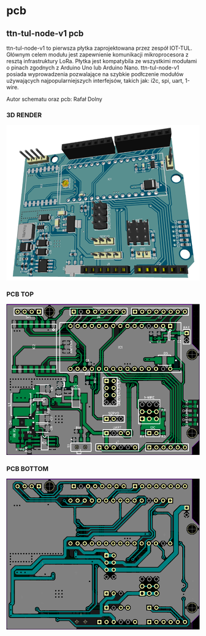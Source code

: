 # pcb <Name>
## ttn-tul-node-v1 pcb
ttn-tul-node-v1 to pierwsza płytka zaprojektowana przez zespół IOT-TUL. Głównym celem modułu jest zapewnienie komunikacji mikroprocesora z resztą infrastruktury LoRa. Płytka jest kompatybila ze wszystkimi modułami o pinach zgodnych z Arduino Uno lub Arduino Nano. ttn-tul-node-v1 posiada wyprowadzenia pozwalające na szybkie podłczenie modułów używających najpopularniejszych interfejsów, takich jak: i2c, spi, uart, 1-wire.

Autor schematu oraz pcb: Rafał Dolny

### 3D RENDER
![3D render](./img/3.png)

### PCB TOP
![pcb top](./img/1.png)

### PCB BOTTOM 
![pcb bottom](./img/2.png)
